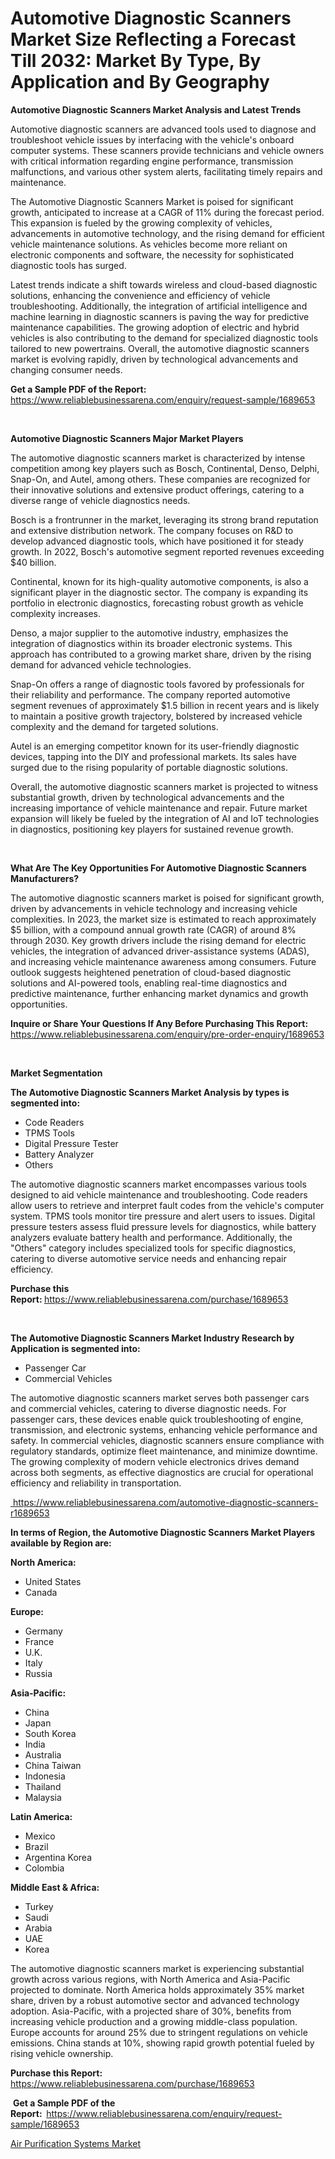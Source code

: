 <p><h1>Automotive Diagnostic Scanners Market Size Reflecting a Forecast Till 2032: Market By Type, By Application and By Geography</h1></p><p><strong>Automotive Diagnostic Scanners Market Analysis and Latest Trends</strong></p>
<p><p>Automotive diagnostic scanners are advanced tools used to diagnose and troubleshoot vehicle issues by interfacing with the vehicle's onboard computer systems. These scanners provide technicians and vehicle owners with critical information regarding engine performance, transmission malfunctions, and various other system alerts, facilitating timely repairs and maintenance.</p><p>The Automotive Diagnostic Scanners Market is poised for significant growth, anticipated to increase at a CAGR of 11% during the forecast period. This expansion is fueled by the growing complexity of vehicles, advancements in automotive technology, and the rising demand for efficient vehicle maintenance solutions. As vehicles become more reliant on electronic components and software, the necessity for sophisticated diagnostic tools has surged.</p><p>Latest trends indicate a shift towards wireless and cloud-based diagnostic solutions, enhancing the convenience and efficiency of vehicle troubleshooting. Additionally, the integration of artificial intelligence and machine learning in diagnostic scanners is paving the way for predictive maintenance capabilities. The growing adoption of electric and hybrid vehicles is also contributing to the demand for specialized diagnostic tools tailored to new powertrains. Overall, the automotive diagnostic scanners market is evolving rapidly, driven by technological advancements and changing consumer needs.</p></p>
<p><strong>Get a Sample PDF of the Report:&nbsp;</strong> <a href="https://www.reliablebusinessarena.com/enquiry/request-sample/1689653?utm_campaign=2259&utm_medium=2&utm_source=Github&utm_content=ia&utm_term=19022025&utm_id=automotive-diagnostic-scanners">https://www.reliablebusinessarena.com/enquiry/request-sample/1689653</a></p>
<p>&nbsp;</p>
<p><strong>Automotive Diagnostic Scanners Major Market Players</strong></p>
<p><p>The automotive diagnostic scanners market is characterized by intense competition among key players such as Bosch, Continental, Denso, Delphi, Snap-On, and Autel, among others. These companies are recognized for their innovative solutions and extensive product offerings, catering to a diverse range of vehicle diagnostics needs.</p><p>Bosch is a frontrunner in the market, leveraging its strong brand reputation and extensive distribution network. The company focuses on R&D to develop advanced diagnostic tools, which have positioned it for steady growth. In 2022, Bosch's automotive segment reported revenues exceeding $40 billion.</p><p>Continental, known for its high-quality automotive components, is also a significant player in the diagnostic sector. The company is expanding its portfolio in electronic diagnostics, forecasting robust growth as vehicle complexity increases.</p><p>Denso, a major supplier to the automotive industry, emphasizes the integration of diagnostics within its broader electronic systems. This approach has contributed to a growing market share, driven by the rising demand for advanced vehicle technologies.</p><p>Snap-On offers a range of diagnostic tools favored by professionals for their reliability and performance. The company reported automotive segment revenues of approximately $1.5 billion in recent years and is likely to maintain a positive growth trajectory, bolstered by increased vehicle complexity and the demand for targeted solutions.</p><p>Autel is an emerging competitor known for its user-friendly diagnostic devices, tapping into the DIY and professional markets. Its sales have surged due to the rising popularity of portable diagnostic solutions.</p><p>Overall, the automotive diagnostic scanners market is projected to witness substantial growth, driven by technological advancements and the increasing importance of vehicle maintenance and repair. Future market expansion will likely be fueled by the integration of AI and IoT technologies in diagnostics, positioning key players for sustained revenue growth.</p></p>
<p>&nbsp;</p>
<p><strong>What Are The Key Opportunities For Automotive Diagnostic Scanners Manufacturers?</strong></p>
<p><p>The automotive diagnostic scanners market is poised for significant growth, driven by advancements in vehicle technology and increasing vehicle complexities. In 2023, the market size is estimated to reach approximately $5 billion, with a compound annual growth rate (CAGR) of around 8% through 2030. Key growth drivers include the rising demand for electric vehicles, the integration of advanced driver-assistance systems (ADAS), and increasing vehicle maintenance awareness among consumers. Future outlook suggests heightened penetration of cloud-based diagnostic solutions and AI-powered tools, enabling real-time diagnostics and predictive maintenance, further enhancing market dynamics and growth opportunities.</p></p>
<p><strong>Inquire or Share Your Questions If Any Before Purchasing This Report:</strong> <a href="https://www.reliablebusinessarena.com/enquiry/pre-order-enquiry/1689653?utm_campaign=2259&utm_medium=2&utm_source=Github&utm_content=ia&utm_term=19022025&utm_id=automotive-diagnostic-scanners">https://www.reliablebusinessarena.com/enquiry/pre-order-enquiry/1689653</a></p>
<p>&nbsp;</p>
<p><strong>Market Segmentation</strong></p>
<p><strong>The Automotive Diagnostic Scanners Market Analysis by types is segmented into:</strong></p>
<p><ul><li>Code Readers</li><li>TPMS Tools</li><li>Digital Pressure Tester</li><li>Battery Analyzer</li><li>Others</li></ul></p>
<p><p>The automotive diagnostic scanners market encompasses various tools designed to aid vehicle maintenance and troubleshooting. Code readers allow users to retrieve and interpret fault codes from the vehicle's computer system. TPMS tools monitor tire pressure and alert users to issues. Digital pressure testers assess fluid pressure levels for diagnostics, while battery analyzers evaluate battery health and performance. Additionally, the "Others" category includes specialized tools for specific diagnostics, catering to diverse automotive service needs and enhancing repair efficiency.</p></p>
<p><strong>Purchase this Report:&nbsp;</strong><a href="https://www.reliablebusinessarena.com/purchase/1689653?utm_campaign=2259&utm_medium=2&utm_source=Github&utm_content=ia&utm_term=19022025&utm_id=automotive-diagnostic-scanners">https://www.reliablebusinessarena.com/purchase/1689653</a></p>
<p>&nbsp;</p>
<p><strong>The Automotive Diagnostic Scanners Market Industry Research by Application is segmented into:</strong></p>
<p><ul><li>Passenger Car</li><li>Commercial Vehicles</li></ul></p>
<p><p>The automotive diagnostic scanners market serves both passenger cars and commercial vehicles, catering to diverse diagnostic needs. For passenger cars, these devices enable quick troubleshooting of engine, transmission, and electronic systems, enhancing vehicle performance and safety. In commercial vehicles, diagnostic scanners ensure compliance with regulatory standards, optimize fleet maintenance, and minimize downtime. The growing complexity of modern vehicle electronics drives demand across both segments, as effective diagnostics are crucial for operational efficiency and reliability in transportation.</p></p>
<p><a href="https://www.reliablebusinessarena.com/automotive-diagnostic-scanners-r1689653?utm_campaign=2259&utm_medium=2&utm_source=Github&utm_content=ia&utm_term=19022025&utm_id=automotive-diagnostic-scanners">&nbsp;https://www.reliablebusinessarena.com/automotive-diagnostic-scanners-r1689653</a></p>
<p><strong>In terms of Region, the Automotive Diagnostic Scanners Market Players available by Region are:</strong></p>
<p>
    <p> <strong> North America: </strong>
        <ul>
            <li>United States</li>
            <li>Canada</li>
        </ul>
        </p> 
    <p> <strong> Europe: </strong>
        <ul>
            <li>Germany</li>
            <li>France</li>
            <li>U.K.</li>
            <li>Italy</li>
            <li>Russia</li>
        </ul>
        </p> 
    <p> <strong> Asia-Pacific: </strong>
        <ul>
            <li>China</li>
            <li>Japan</li>
            <li>South Korea</li>
            <li>India</li>
            <li>Australia</li>
            <li>China Taiwan</li>
            <li>Indonesia</li>
            <li>Thailand</li>
            <li>Malaysia</li>
        </ul>
        </p> 
    <p> <strong> Latin America: </strong>
        <ul>
            <li>Mexico</li>
            <li>Brazil</li>
            <li>Argentina Korea</li>
            <li>Colombia</li>
        </ul>
        </p> 
    <p> <strong> Middle East & Africa: </strong>
        <ul>
            <li>Turkey</li>
            <li>Saudi</li>
            <li>Arabia</li>
            <li>UAE</li>
            <li>Korea</li>
        </ul>
    </p>
    </p>
<p><p>The automotive diagnostic scanners market is experiencing substantial growth across various regions, with North America and Asia-Pacific projected to dominate. North America holds approximately 35% market share, driven by a robust automotive sector and advanced technology adoption. Asia-Pacific, with a projected share of 30%, benefits from increasing vehicle production and a growing middle-class population. Europe accounts for around 25% due to stringent regulations on vehicle emissions. China stands at 10%, showing rapid growth potential fueled by rising vehicle ownership.</p></p>
<p><strong>Purchase this Report: </strong><a href="https://www.reliablebusinessarena.com/purchase/1689653?utm_campaign=2259&utm_medium=2&utm_source=Github&utm_content=ia&utm_term=19022025&utm_id=automotive-diagnostic-scanners">https://www.reliablebusinessarena.com/purchase/1689653</a></p>
<p>&nbsp;<strong>Get a Sample PDF of the Report:&nbsp;&nbsp;</strong><a href="https://www.reliablebusinessarena.com/enquiry/request-sample/1689653?utm_campaign=2259&utm_medium=2&utm_source=Github&utm_content=ia&utm_term=19022025&utm_id=automotive-diagnostic-scanners">https://www.reliablebusinessarena.com/enquiry/request-sample/1689653</a></p>
<p><strong></strong></p>
<p><p><a href="https://github.com/sherikacas30/Market-Research-Report-List-1/blob/main/air-purification-systems-market.md?utm_campaign=2259&utm_medium=2&utm_source=Github&utm_content=ia&utm_term=19022025&utm_id=automotive-diagnostic-scanners">Air Purification Systems Market</a></p></p>